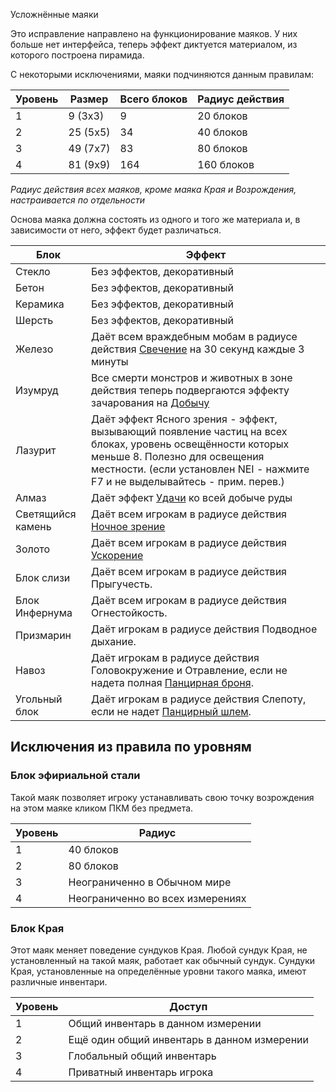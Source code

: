  Усложнённые маяки

Это исправление направлено на функционирование маяков. У них больше нет интерфейса, теперь эффект диктуется материалом, из которого построена пирамида.

С некоторыми исключениями, маяки подчиняются данным правилам:

| Уровень | Размер   | Всего блоков | Радиус действия |
| ------- | -------- | ------------ |---------------- |
| 1       | 9 (3x3)  | 9            | 20 блоков       |
| 2       | 25 (5x5) | 34           | 40 блоков       |
| 3       | 49 (7x7) | 83           | 80 блоков       |
| 4       | 81 (9x9) | 164          | 160 блоков      |

*Радиус действия всех маяков, кроме маяка Края и Возрождения, настраивается по отдельности*

Основа маяка должна состоять из одного и того же материала и, в зависимости от него, эффект будет различаться.

|Блок | Эффект |
| ---- | ------------ |
|Стекло | Без эффектов, декоративный |
|Бетон | Без эффектов, декоративный |
|Керамика | Без эффектов, декоративный |
|Шерсть | Без эффектов, декоративный |
|Железо | Даёт всем враждебным мобам в радиусе действия [Свечение](https://minecraft-ru.gamepedia.com/Эффекты#Свечение) на 30 секунд каждые 3 минуты |
|Изумруд | Все смерти монстров и животных в зоне действия теперь подвергаются эффекту зачарования на [Добычу](https://minecraft-ru.gamepedia.com/Зачаровывание#Добыча) |
|Лазурит | Даёт эффект Ясного зрения - эффект, вызывающий появление частиц на всех блоках, уровень освещённости которых меньше 8. Полезно для освещения местности. (если установлен NEI - нажмите F7 и не выделывайтесь - прим. перев.) |
|Алмаз | Даёт эффект [Удачи](https://minecraft-ru.gamepedia.com/Зачаровывание#Удача) ко всей добыче руды |
|Светящийся камень | Даёт всем игрокам в радиусе действия [Ночное зрение](https://minecraft-ru.gamepedia.com/Эффекты#Ночное_зрение) |
|Золото | Даёт всем игрокам в радиусе действия [Ускорение](https://minecraft-ru.gamepedia.com/Эффекты#Ускорение) |
|Блок слизи | Даёт всем игрокам в радиусе действия Прыгучесть. |
|Блок Инфернума | Даёт всем игрокам в радиусе действия Огнестойкость. |
|Призмарин | Даёт игрокам в радиусе действия Подводное дыхание. |
|Навоз | Даёт игрокам в радиусе действия Головокружение и Отравление, если не надета полная [Панцирная броня](../items/plate_armor.md). |
|Угольный блок | Даёт игрокам в радиусе действия Слепоту, если не надет [Панцирный шлем](../items/plate_armor.md). |

## Исключения из правила по уровням

### Блок эфириальной стали

Такой маяк позволяет игроку устанавливать свою точку возрождения на этом маяке кликом ПКМ без предмета.

  | Уровень | Радиус    |
  | ------- | -------------------------------- |
  | 1       | 40 блоков                        |
  | 2       | 80 блоков                        |
  | 3       | Неограниченно в Обычном мире     |
  | 4       | Неограниченно во всех измерениях |

### Блок Края

Этот маяк меняет поведение сундуков Края. Любой сундук Края, не установленный на такой маяк, работает как обычный сундук. Сундуки Края, установленные на определённые уровни такого маяка, имеют различные инвентари.
  
| Уровень | Доступ                                     |
| ---- | ------------------------------------------ |
| 1    | Общий инвентарь в данном измерении          |
| 2    | Ещё один общий инвентарь в данном измерении |
| 3    | Глобальный общий инвентарь                  |
| 4    | Приватный инвентарь игрока                  |
